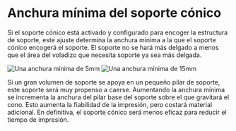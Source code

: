 Anchura mínima del soporte cónico
====
Si el soporte cónico está activado y configurado para encoger la estructura de soporte, este ajuste determina la anchura mínima a la que el soporte cónico encogerá el soporte. El soporte no se hará más delgado a menos que el área del voladizo que necesita soporte ya sea más delgada.

<!--screenshot {
"image_path": "support_conical_enabled.png",
"models": [
    {
        "script": "wide_overhang.scad",
        "transformation": ["scale(0.5)"]
    }
],
"camera_position": [91, -95, 19],
"settings": {
    "support_enable": true,
    "support_conical_enabled": true,
    "support_conical_angle": 30
},
"colours": 64
}-->
<!--screenshot {
"image_path": "support_conical_min_width_20.png",
"models": [
    {
        "script": "wide_overhang.scad",
        "transformation": ["scale(0.5)"]
    }
],
"camera_position": [91, -95, 19],
"settings": {
    "support_enable": true,
    "support_conical_enabled": true,
    "support_conical_angle": 30,
    "support_conical_min_width": 15
},
"colours": 64
}-->
![Una anchura mínima de 5mm](../images/support_conical_enabled.png)
![Una anchura mínima de 15mm](../images/support_conical_min_width_20.png)

Si un gran volumen de soporte se apoya en un pequeño pilar de soporte, este soporte será muy propenso a caerse. Aumentando la anchura mínima se incrementa la anchura del pilar base del soporte sobre el que gravitará el cono. Esto aumenta la fiabilidad de la impresión, pero costará material adicional. En definitiva, el soporte cónico será menos eficaz para reducir el tiempo de impresión.